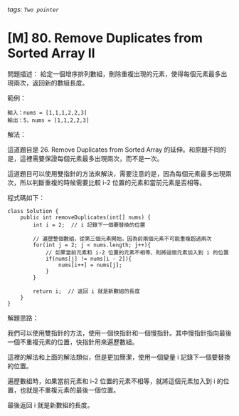 ###### tags: `Two pointer`

# [M] 80. Remove Duplicates from Sorted Array II
問題描述：
給定一個增序排列數組，刪除重複出現的元素，使得每個元素最多出現兩次，返回新的數組長度。

範例：
```java=
輸入：nums = [1,1,1,2,2,3]
輸出：5，nums = [1,1,2,2,3]
```

解法：

這道題目是 26. Remove Duplicates from Sorted Array 的延伸。和原題不同的是，這裡需要保證每個元素最多出現兩次，而不是一次。

這道題目可以使用雙指針的方法來解決，需要注意的是，因為每個元素最多出現兩次，所以判斷重複的時候需要比較 i-2 位置的元素和當前元素是否相等。

程式碼如下：
```java=
class Solution {
    public int removeDuplicates(int[] nums) {
        int i = 2;  // i 記錄下一個要替換的位置

        // 遍歷整個數組，從第三個元素開始，因為前兩個元素不可能重複超過兩次
        for(int j = 2; j < nums.length; j++){
            // 如果當前元素和 i-2 位置的元素不相等，則將這個元素加入到 i 的位置
            if(nums[j] != nums[i - 2]){
                nums[i++] = nums[j];
            }
        }

        return i;  // 返回 i 就是新數組的長度
    }
}
```

解題思路：

我們可以使用雙指針的方法，使用一個快指針和一個慢指針。其中慢指針指向最後一個不重複元素的位置，快指針用來遍歷數組。

這裡的解法和上面的解法類似，但是更加簡潔，使用一個變量 i 記錄下一個要替換的位置。

遍歷數組時，如果當前元素和 i-2 位置的元素不相等，就將這個元素加入到 i 的位置，也就是不重複元素的最後一個位置。

最後返回 i 就是新數組的長度。